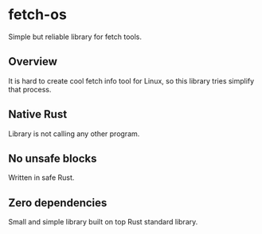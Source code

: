 # fetch-os
Simple but reliable library for fetch tools.

## Overview
It is hard to create cool fetch info tool for Linux, so this library tries simplify that process.

## Native Rust
Library is not calling any other program.

## No unsafe blocks
Written in safe Rust.

## Zero dependencies
Small and simple library built on top Rust standard library.
